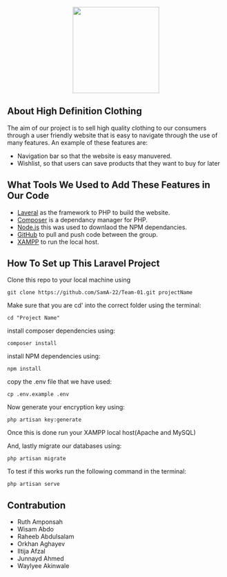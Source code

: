 <p align="center"> 
<img src="https://user-images.githubusercontent.com/114992405/204537107-2eca7c3c-aa95-466a-a511-02cdfed7a3f3.PNG" width="200" 
     </p>

## About High Definition Clothing

 The aim of our project is to sell high quality clothing to our consumers through a user friendly website that is easy to navigate through the use of many features. An example of these features are: 
 
 - Navigation bar so that the website is easy manuvered.
 - Wishlist, so that users can save products that they want to buy for later

 ## What Tools We Used to Add These Features in Our Code
 
 - [Laveral](https://laravel.com/) as the framework to PHP to build the website. 
 - [Composer](https://getcomposer.org/) is a dependancy manager for PHP. 
 - [Node.js](https://nodejs.org/en/) this was used to downlaod the NPM dependancies.
 - [GitHub](https://github.com/SamA-22/Team-01) to pull and push code between the group.
 - [XAMPP](https://www.apachefriends.org/) to run the local host.


## How To Set up This Laravel Project 

Clone this repo to your local machine using 
```
git clone https://github.com/SamA-22/Team-01.git projectName
```

Make sure that you are cd' into the correct folder using the terminal:
```
cd "Project Name"
```

install composer dependencies using:
```
composer install
```

install NPM dependencies using:
```
npm install
```

copy the .env file that we have used:
```
cp .env.example .env
```

Now generate your encryption key using:
```
php artisan key:generate
```

Once this is done run your XAMPP local host(Apache and MySQL)

And, lastly migrate our databases using:
``` 
php artisan migrate
```

To test if this works run the following command in the terminal:
```
php artisan serve
```

## Contrabution 
- Ruth Amponsah
- Wisam Abdo
- Raheeb Abdulsalam
- Orkhan Aghayev
- Iltija Afzal
- Junnayd Ahmed
- Waylyee Akinwale

